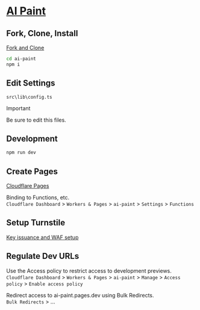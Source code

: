 # [AI Paint](https://ai-paint.luis.fun)

## Fork, Clone, Install

[Fork and Clone](https://docs.github.com/en/pull-requests/collaborating-with-pull-requests/working-with-forks/fork-a-repo)

```sh
cd ai-paint
npm i
```

## Edit Settings

`src\lib\config.ts`

> [!IMPORTANT]
> Be sure to edit this files.

## Development

```sh
npm run dev
```

## Create Pages

[Cloudflare Pages](https://developers.cloudflare.com/pages/get-started/git-integration/)

Binding to Functions, etc.  
`Cloudflare Dashboard` > `Workers & Pages` > `ai-paint` > `Settings` > `Functions`

## Setup Turnstile

[Key issuance and WAF setup](https://blog.cloudflare.com/integrating-turnstile-with-the-cloudflare-waf-to-challenge-fetch-requests)

## Regulate Dev URLs

Use the Access policy to restrict access to development previews.
`Cloudflare Dashboard` > `Workers & Pages` > `ai-paint` > `Manage` > `Access policy` > `Enable access policy`

Redirect access to ai-paint.pages.dev using Bulk Redirects.  
`Bulk Redirects` > ...
